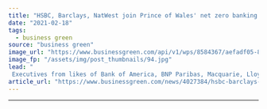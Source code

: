 ```yaml
---
title: "HSBC, Barclays, NatWest join Prince of Wales' net zero banking task force"
date: "2021-02-18"
tags: 
  - business green
source: "business green"
image_url: "https://www.businessgreen.com/api/v1/wps/8584367/aefadf05-8f6c-4933-838d-d5d07df497cd/5/prince-charles-film-shot-185x114.jpg"
image_fp: "/assets/img/post_thumbnails/94.jpg"
lead: "
 Executives from likes of Bank of America, BNP Paribas, Macquarie, Lloyds, and Citi also join effort to develop credible pathway to deliver a net zero banking sector ..."
article_url: "https://www.businessgreen.com/news/4027384/hsbc-barclays-natwest-join-prince-wales-net-zero-banking-task-force"
---
```


---
